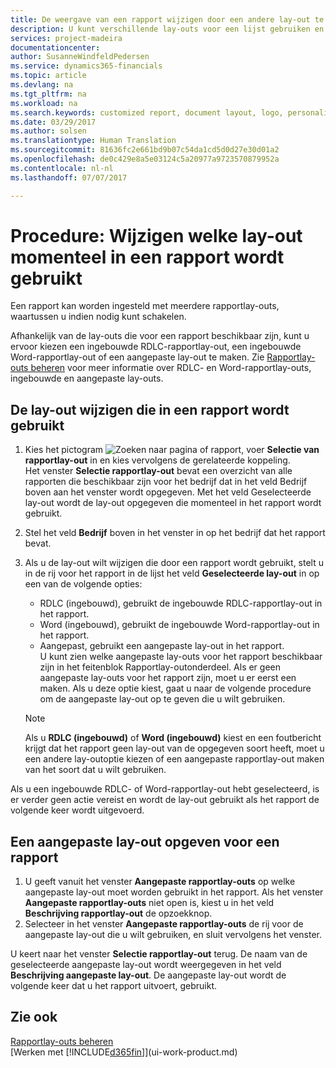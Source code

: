 ```yaml
---
title: De weergave van een rapport wijzigen door een andere lay-out te kiezen | Microsoft Docs
description: U kunt verschillende lay-outs voor een lijst gebruiken en schakelen tussen lay-outs om te bepalen hoe een rapport eruitziet.
services: project-madeira
documentationcenter: 
author: SusanneWindfeldPedersen
ms.service: dynamics365-financials
ms.topic: article
ms.devlang: na
ms.tgt_pltfrm: na
ms.workload: na
ms.search.keywords: customized report, document layout, logo, personalize
ms.date: 03/29/2017
ms.author: solsen
ms.translationtype: Human Translation
ms.sourcegitcommit: 81636fc2e661bd9b07c54da1cd5d0d27e30d01a2
ms.openlocfilehash: de0c429e8a5e03124c5a20977a9723570879952a
ms.contentlocale: nl-nl
ms.lasthandoff: 07/07/2017

---
```

# <a name="how-to-change-which-layout-is-currently-used-on-a-report"></a>Procedure: Wijzigen welke lay-out momenteel in een rapport wordt gebruikt
Een rapport kan worden ingesteld met meerdere rapportlay-outs, waartussen u indien nodig kunt schakelen.

Afhankelijk van de lay-outs die voor een rapport beschikbaar zijn, kunt u ervoor kiezen een ingebouwde RDLC-rapportlay-out, een ingebouwde Word-rapportlay-out of een aangepaste lay-out te maken. Zie [Rapportlay-outs beheren](ui-manage-report-layouts.md) voor meer informatie over RDLC- en Word-rapportlay-outs, ingebouwde en aangepaste lay-outs.

## <a name="to-change-the-layout-that-is-used-on-a-report"></a>De lay-out wijzigen die in een rapport wordt gebruikt
1. Kies het pictogram ![Zoeken naar pagina of rapport](media/ui-search/search_small.png "Search for Page or Report icon"), voer **Selectie van rapportlay-out** in en kies vervolgens de gerelateerde koppeling.  
   Het venster **Selectie rapportlay-out** bevat een overzicht van alle rapporten die beschikbaar zijn voor het bedrijf dat in het veld Bedrijf boven aan het venster wordt opgegeven. Met het veld Geselecteerde lay-out wordt de lay-out opgegeven die momenteel in het rapport wordt gebruikt.
2. Stel het veld **Bedrijf** boven in het venster in op het bedrijf dat het rapport bevat.
3. Als u de lay-out wilt wijzigen die door een rapport wordt gebruikt, stelt u in de rij voor het rapport in de lijst het veld **Geselecteerde lay-out** in op een van de volgende opties:
   * RDLC (ingebouwd), gebruikt de ingebouwde RDLC-rapportlay-out in het rapport.
   * Word (ingebouwd), gebruikt de ingebouwde Word-rapportlay-out in het rapport.
   * Aangepast, gebruikt een aangepaste lay-out in het rapport.  
     U kunt zien welke aangepaste lay-outs voor het rapport beschikbaar zijn in het feitenblok Rapportlay-outonderdeel. Als er geen aangepaste lay-outs voor het rapport zijn, moet u er eerst een maken. Als u deze optie kiest, gaat u naar de volgende procedure om de aangepaste lay-out op te geven die u wilt gebruiken.

    > [!NOTE]  
    >   Als u **RDLC (ingebouwd)** of **Word (ingebouwd)** kiest en een foutbericht krijgt dat het rapport geen lay-out van de opgegeven soort heeft, moet u een andere lay-outoptie kiezen of een aangepaste rapportlay-out maken van het soort dat u wilt gebruiken.

Als u een ingebouwde RDLC- of Word-rapportlay-out hebt geselecteerd, is er verder geen actie vereist en wordt de lay-out gebruikt als het rapport de volgende keer wordt uitgevoerd.

## <a name="to-specify-a-custom-layout-on-a-report"></a>Een aangepaste lay-out opgeven voor een rapport
1. U geeft vanuit het venster **Aangepaste rapportlay-outs** op welke aangepaste lay-out moet worden gebruikt in het rapport. Als het venster **Aangepaste rapportlay-outs** niet open is, kiest u in het veld **Beschrijving rapportlay-out** de opzoekknop.
2. Selecteer in het venster **Aangepaste rapportlay-outs** de rij voor de aangepaste lay-out die u wilt gebruiken, en sluit vervolgens het venster.

U keert naar het venster **Selectie rapportlay-out** terug. De naam van de geselecteerde aangepaste lay-out wordt weergegeven in het veld **Beschrijving aangepaste lay-out**. De aangepaste lay-out wordt de volgende keer dat u het rapport uitvoert, gebruikt.

## <a name="see-also"></a>Zie ook
[Rapportlay-outs beheren](ui-manage-report-layouts.md)  
[Werken met [!INCLUDE[d365fin](includes/d365fin_md.md)]](ui-work-product.md)

